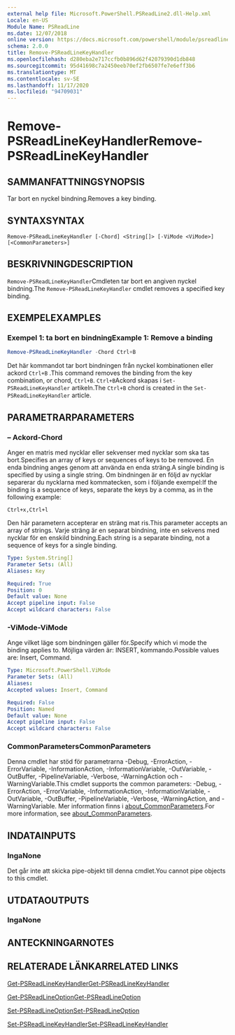 ```yaml
---
external help file: Microsoft.PowerShell.PSReadLine2.dll-Help.xml
Locale: en-US
Module Name: PSReadLine
ms.date: 12/07/2018
online version: https://docs.microsoft.com/powershell/module/psreadline/remove-psreadlinekeyhandler?view=powershell-7.2&WT.mc_id=ps-gethelp
schema: 2.0.0
title: Remove-PSReadLineKeyHandler
ms.openlocfilehash: d280eba2e717ccfb0b896d62f42079390d1db848
ms.sourcegitcommit: 95d41698c7a2450eeb70ef2fb6507fe7e6eff3b6
ms.translationtype: MT
ms.contentlocale: sv-SE
ms.lasthandoff: 11/17/2020
ms.locfileid: "94709031"
---
```

# <span data-ttu-id="36167-102">Remove-PSReadLineKeyHandler</span><span class="sxs-lookup"><span data-stu-id="36167-102">Remove-PSReadLineKeyHandler</span></span>

## <span data-ttu-id="36167-103">SAMMANFATTNING</span><span class="sxs-lookup"><span data-stu-id="36167-103">SYNOPSIS</span></span>
<span data-ttu-id="36167-104">Tar bort en nyckel bindning.</span><span class="sxs-lookup"><span data-stu-id="36167-104">Removes a key binding.</span></span>

## <span data-ttu-id="36167-105">SYNTAX</span><span class="sxs-lookup"><span data-stu-id="36167-105">SYNTAX</span></span>

```
Remove-PSReadLineKeyHandler [-Chord] <String[]> [-ViMode <ViMode>] [<CommonParameters>]
```

## <span data-ttu-id="36167-106">BESKRIVNING</span><span class="sxs-lookup"><span data-stu-id="36167-106">DESCRIPTION</span></span>

<span data-ttu-id="36167-107">`Remove-PSReadLineKeyHandler`Cmdleten tar bort en angiven nyckel bindning.</span><span class="sxs-lookup"><span data-stu-id="36167-107">The `Remove-PSReadLineKeyHandler` cmdlet removes a specified key binding.</span></span>

## <span data-ttu-id="36167-108">EXEMPEL</span><span class="sxs-lookup"><span data-stu-id="36167-108">EXAMPLES</span></span>

### <span data-ttu-id="36167-109">Exempel 1: ta bort en bindning</span><span class="sxs-lookup"><span data-stu-id="36167-109">Example 1: Remove a binding</span></span>

```powershell
Remove-PSReadLineKeyHandler -Chord Ctrl+B
```

<span data-ttu-id="36167-110">Det här kommandot tar bort bindningen från nyckel kombinationen eller ackord `Ctrl+B` .</span><span class="sxs-lookup"><span data-stu-id="36167-110">This command removes the binding from the key combination, or chord, `Ctrl+B`.</span></span> <span data-ttu-id="36167-111">`Ctrl+B`Ackord skapas i `Set-PSReadLineKeyHandler` artikeln.</span><span class="sxs-lookup"><span data-stu-id="36167-111">The `Ctrl+B` chord is created in the `Set-PSReadLineKeyHandler` article.</span></span>

## <span data-ttu-id="36167-112">PARAMETRAR</span><span class="sxs-lookup"><span data-stu-id="36167-112">PARAMETERS</span></span>

### <span data-ttu-id="36167-113">– Ackord</span><span class="sxs-lookup"><span data-stu-id="36167-113">-Chord</span></span>

<span data-ttu-id="36167-114">Anger en matris med nycklar eller sekvenser med nycklar som ska tas bort.</span><span class="sxs-lookup"><span data-stu-id="36167-114">Specifies an array of keys or sequences of keys to be removed.</span></span> <span data-ttu-id="36167-115">En enda bindning anges genom att använda en enda sträng.</span><span class="sxs-lookup"><span data-stu-id="36167-115">A single binding is specified by using a single string.</span></span> <span data-ttu-id="36167-116">Om bindningen är en följd av nycklar separerar du nycklarna med kommatecken, som i följande exempel:</span><span class="sxs-lookup"><span data-stu-id="36167-116">If the binding is a sequence of keys, separate the keys by a comma, as in the following example:</span></span>

`Ctrl+x,Ctrl+l`

<span data-ttu-id="36167-117">Den här parametern accepterar en sträng mat ris.</span><span class="sxs-lookup"><span data-stu-id="36167-117">This parameter accepts an array of strings.</span></span> <span data-ttu-id="36167-118">Varje sträng är en separat bindning, inte en sekvens med nycklar för en enskild bindning.</span><span class="sxs-lookup"><span data-stu-id="36167-118">Each string is a separate binding, not a sequence of keys for a single binding.</span></span>

```yaml
Type: System.String[]
Parameter Sets: (All)
Aliases: Key

Required: True
Position: 0
Default value: None
Accept pipeline input: False
Accept wildcard characters: False
```

### <span data-ttu-id="36167-119">-ViMode</span><span class="sxs-lookup"><span data-stu-id="36167-119">-ViMode</span></span>

<span data-ttu-id="36167-120">Ange vilket läge som bindningen gäller för.</span><span class="sxs-lookup"><span data-stu-id="36167-120">Specify which vi mode the binding applies to.</span></span> <span data-ttu-id="36167-121">Möjliga värden är: INSERT, kommando.</span><span class="sxs-lookup"><span data-stu-id="36167-121">Possible values are: Insert, Command.</span></span>

```yaml
Type: Microsoft.PowerShell.ViMode
Parameter Sets: (All)
Aliases:
Accepted values: Insert, Command

Required: False
Position: Named
Default value: None
Accept pipeline input: False
Accept wildcard characters: False
```

### <span data-ttu-id="36167-122">CommonParameters</span><span class="sxs-lookup"><span data-stu-id="36167-122">CommonParameters</span></span>

<span data-ttu-id="36167-123">Denna cmdlet har stöd för parametrarna -Debug, -ErrorAction, -ErrorVariable, -InformationAction, -InformationVariable, -OutVariable, -OutBuffer, -PipelineVariable, -Verbose, -WarningAction och -WarningVariable.</span><span class="sxs-lookup"><span data-stu-id="36167-123">This cmdlet supports the common parameters: -Debug, -ErrorAction, -ErrorVariable, -InformationAction, -InformationVariable, -OutVariable, -OutBuffer, -PipelineVariable, -Verbose, -WarningAction, and -WarningVariable.</span></span> <span data-ttu-id="36167-124">Mer information finns i [about_CommonParameters](http://go.microsoft.com/fwlink/?LinkID=113216).</span><span class="sxs-lookup"><span data-stu-id="36167-124">For more information, see [about_CommonParameters](http://go.microsoft.com/fwlink/?LinkID=113216).</span></span>

## <span data-ttu-id="36167-125">INDATA</span><span class="sxs-lookup"><span data-stu-id="36167-125">INPUTS</span></span>

### <span data-ttu-id="36167-126">Inga</span><span class="sxs-lookup"><span data-stu-id="36167-126">None</span></span>

<span data-ttu-id="36167-127">Det går inte att skicka pipe-objekt till denna cmdlet.</span><span class="sxs-lookup"><span data-stu-id="36167-127">You cannot pipe objects to this cmdlet.</span></span>

## <span data-ttu-id="36167-128">UTDATA</span><span class="sxs-lookup"><span data-stu-id="36167-128">OUTPUTS</span></span>

### <span data-ttu-id="36167-129">Inga</span><span class="sxs-lookup"><span data-stu-id="36167-129">None</span></span>

## <span data-ttu-id="36167-130">ANTECKNINGAR</span><span class="sxs-lookup"><span data-stu-id="36167-130">NOTES</span></span>

## <span data-ttu-id="36167-131">RELATERADE LÄNKAR</span><span class="sxs-lookup"><span data-stu-id="36167-131">RELATED LINKS</span></span>

[<span data-ttu-id="36167-132">Get-PSReadLineKeyHandler</span><span class="sxs-lookup"><span data-stu-id="36167-132">Get-PSReadLineKeyHandler</span></span>](Get-PSReadLineKeyHandler.md)

[<span data-ttu-id="36167-133">Get-PSReadLineOption</span><span class="sxs-lookup"><span data-stu-id="36167-133">Get-PSReadLineOption</span></span>](Get-PSReadLineOption.md)

[<span data-ttu-id="36167-134">Set-PSReadLineOption</span><span class="sxs-lookup"><span data-stu-id="36167-134">Set-PSReadLineOption</span></span>](Set-PSReadLineOption.md)

[<span data-ttu-id="36167-135">Set-PSReadLineKeyHandler</span><span class="sxs-lookup"><span data-stu-id="36167-135">Set-PSReadLineKeyHandler</span></span>](Set-PSReadLineKeyHandler.md)

